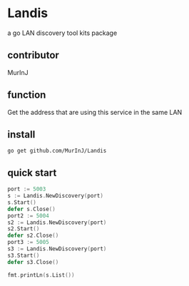 # Landis
a go LAN discovery tool kits package

## contributor
MurInJ

## function
Get the address that are using this service in the same LAN

## install
```shell
go get github.com/MurInJ/Landis
```

## quick start
```go
port := 5003
s := Landis.NewDiscovery(port)
s.Start()
defer s.Close()
port2 := 5004
s2 := Landis.NewDiscovery(port)
s2.Start()
defer s2.Close()
port3 := 5005
s3 := Landis.NewDiscovery(port)
s3.Start()
defer s3.Close()

fmt.printLn(s.List())
```